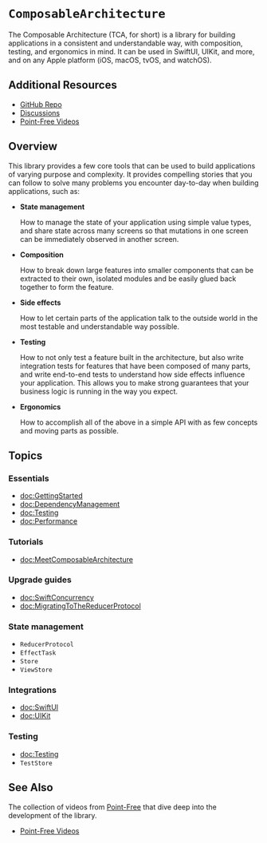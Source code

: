 # ``ComposableArchitecture``

The Composable Architecture (TCA, for short) is a library for building applications in a consistent
and understandable way, with composition, testing, and ergonomics in mind. It can be used in
SwiftUI, UIKit, and more, and on any Apple platform (iOS, macOS, tvOS, and watchOS).

## Additional Resources

- [GitHub Repo](https://github.com/pointfreeco/swift-composable-architecture)
- [Discussions](https://github.com/pointfreeco/swift-composable-architecture/discussions)
- [Point-Free Videos](https://www.pointfree.co/collections/composable-architecture)

## Overview

This library provides a few core tools that can be used to build applications of varying purpose and
complexity. It provides compelling stories that you can follow to solve many problems you encounter
day-to-day when building applications, such as:

* **State management**

    How to manage the state of your application using simple value types, and share state across
    many screens so that mutations in one screen can be immediately observed in another screen.

* **Composition**

    How to break down large features into smaller components that can be extracted to their own,
    isolated modules and be easily glued back together to form the feature.

* **Side effects**

    How to let certain parts of the application talk to the outside world in the most testable and
    understandable way possible.

* **Testing**

    How to not only test a feature built in the architecture, but also write integration tests for
    features that have been composed of many parts, and write end-to-end tests to understand how
    side effects influence your application. This allows you to make strong guarantees that your
    business logic is running in the way you expect.

* **Ergonomics**

    How to accomplish all of the above in a simple API with as few concepts and moving parts as
    possible.

## Topics

### Essentials

- <doc:GettingStarted>
- <doc:DependencyManagement>
- <doc:Testing>
- <doc:Performance>

### Tutorials

- <doc:MeetComposableArchitecture>

### Upgrade guides

- <doc:SwiftConcurrency>
- <doc:MigratingToTheReducerProtocol>

### State management

- ``ReducerProtocol``
- ``EffectTask``
- ``Store``
- ``ViewStore``

### Integrations

- <doc:SwiftUI>
- <doc:UIKit>

### Testing

- <doc:Testing>
- ``TestStore``

## See Also

The collection of videos from [Point-Free](https://www.pointfree.co) that dive deep into the
development of the library.

* [Point-Free Videos](https://www.pointfree.co/collections/composable-architecture)

